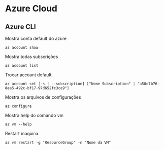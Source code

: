 # Azure Cloud

## Azure CLI

Mostra conta default do azure
```
az account show

```

Mostra todas subscrições
```
az account list
```

Trocar account default 
```
az account set [-s | --subscription] ["Nome Subscription" | "a50e7b76-8ea5-492c-bf17-97d652fc3ce9"] 
```

Mostra os arquivos de configurações 
```
az configure
```

Mostra help do comando vm
```
az vm --help
```

Restart maquina
```
az vm restart -g "ResourceGroup" -n "Nome da VM"
```